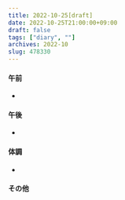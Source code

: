 ```yaml
---
title: 2022-10-25[draft]
date: 2022-10-25T21:00:00+09:00
draft: false
tags: ["diary", ""]
archives: 2022-10
slug: 478330
---
```

#### 午前
- 
#### 午後
- 
#### 体調
- 
#### その他